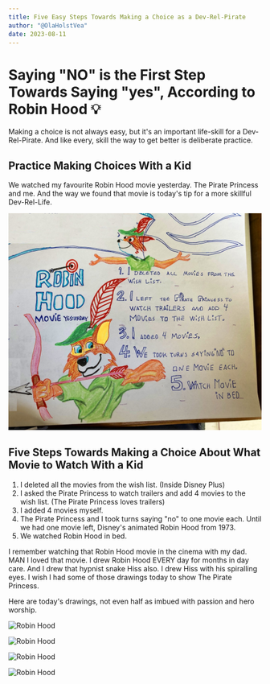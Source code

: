 ```yaml
---
title: Five Easy Steps Towards Making a Choice as a Dev-Rel-Pirate
author: "@OlaHolstVea"
date: 2023-08-11
---
```


# Saying "NO" is the First Step Towards Saying "yes", According to Robin Hood 💡

Making a choice is not always easy, but it's an important life-skill for a Dev-Rel-Pirate. And like every, skill the way to get better is deliberate practice.

## Practice Making Choices With a Kid
We watched my favourite Robin Hood movie yesterday. The Pirate Princess and me. And the way we found that movie is today's tip for a more skillful Dev-Rel-Life.

![Robin Hood](./Rob-3.png)

## Five Steps Towards Making a Choice About What Movie to Watch With a Kid

1. I deleted all the movies from the wish list. (Inside Disney Plus)
2. I asked the Pirate Princess to watch trailers and add 4 movies to the wish list. (The Pirate Princess loves trailers)
3. I added 4 movies myself.
4. The Pirate Princess and I took turns saying "no" to one movie each. Until we had one movie left, Disney's animated Robin Hood from 1973.
5. We watched Robin Hood in bed.

I remember watching that Robin Hood movie in the cinema with my dad. MAN I loved that movie. I drew Robin Hood EVERY day for months in day care. And I drew that hypnist snake Hiss also. I drew Hiss with his spiralling eyes. I wish I had some of those drawings today to show The Pirate Princess.



Here are today's drawings, not even half as imbued with passion and hero worship.

![Robin Hood](https://twitter.com/OlaHolstVea/status/1689949433461346304/photo/2)

![Robin Hood](https://pbs.twimg.com/media/F3PoDDIXYAE-wov?format=webp&name=small)

![Robin Hood](https://pbs.twimg.com/media/F3PoDDPXYAA6wfK?format=webp&name=small)

![Robin Hood](https://pbs.twimg.com/media/F3PoDDJWYAA47gD?format=webp&name=small)